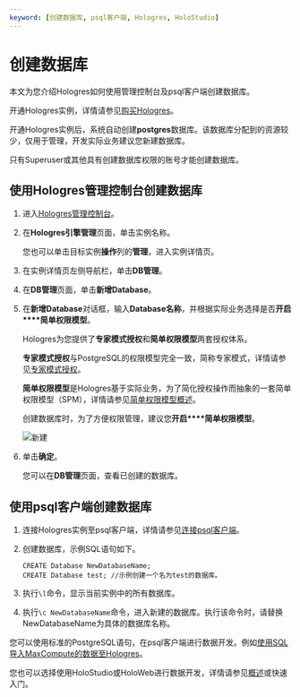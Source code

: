 ```yaml
---
keyword: [创建数据库, psql客户端, Hologres, HoloStudio]
---
```


# 创建数据库

本文为您介绍Hologres如何使用管理控制台及psql客户端创建数据库。

开通Hologres实例，详情请参见[购买Hologres](/intl.zh-CN/准备工作/购买Hologres.md)。

开通Hologres实例后，系统自动创建**postgres**数据库。该数据库分配到的资源较少，仅用于管理，开发实际业务建议您新建数据库。

只有Superuser或其他具有创建数据库权限的账号才能创建数据库。

## 使用Hologres管理控制台创建数据库

1.  进入[Hologres管理控制台](https://hologram.console.aliyun.com/#/instance)。

2.  在**Hologres引擎管理**页面，单击实例名称。

    您也可以单击目标实例**操作**列的**管理**，进入实例详情页。

3.  在实例详情页左侧导航栏，单击**DB管理**。

4.  在**DB管理**页面，单击**新增Database**。

5.  在**新增Database**对话框，输入**Database名称**，并根据实际业务选择是否**开启****简单权限模型**。

    Hologres为您提供了**专家模式授权**和**简单权限模型**两套授权体系。

    **专家模式授权**与PostgreSQL的权限模型完全一致，简称专家模式，详情请参见[专家模式授权](/intl.zh-CN/用户授权及角色管理/专家模式授权.md)。

    **简单权限模型**是Hologres基于实际业务，为了简化授权操作而抽象的一套简单权限模型（SPM），详情请参见[简单权限模型概述](/intl.zh-CN/用户授权及角色管理/简单权限模型/简单权限模型概述.md)。

    创建数据库时，为了方便权限管理，建议您**开启****简单权限模型**。

    ![新建](https://static-aliyun-doc.oss-cn-hangzhou.aliyuncs.com/assets/img/zh-CN/5162459951/p136042.png)

6.  单击**确定**。

    您可以在**DB管理**页面，查看已创建的数据库。


## 使用psql客户端创建数据库

1.  连接Hologres实例至psql客户端，详情请参见[连接psql客户端](/intl.zh-CN/快速入门/连接psql客户端.md)。

2.  创建数据库，示例SQL语句如下。

    ```
    CREATE Database NewDatabaseName;
    CREATE Database test; //示例创建一个名为test的数据库。
    ```

3.  执行`\l`命令，显示当前实例中的所有数据库。

4.  执行`\c NewDatabaseName`命令，进入新建的数据库。执行该命令时，请替换NewDatabaseName为具体的数据库名称。


您可以使用标准的PostgreSQL语句，在psql客户端进行数据开发。例如[使用SQL导入MaxCompute的数据至Hologres](/intl.zh-CN/数据接入/大数据/MaxCompute/使用SQL导入MaxCompute的数据至Hologres.md)。

您也可以选择使用HoloStudio或HoloWeb进行数据开发，详情请参见[概述](/intl.zh-CN/基于HoloStudio的开发/数据开发/数据开发概览.md)或快速入门。


